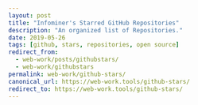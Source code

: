 ```yaml
---
layout: post
title: "Infominer's Starred GitHub Repositories"
description: "An organized list of Repositories."
date: 2019-05-26
tags: [github, stars, repositories, open source]
redirect_from:
  - web-work/posts/githubstars/
  - web-work/githubstars
permalink: web-work/github-stars/
canonical_url: https://web-work.tools/github-stars/
redirect_to: https://web-work.tools/github-stars/
---
```

